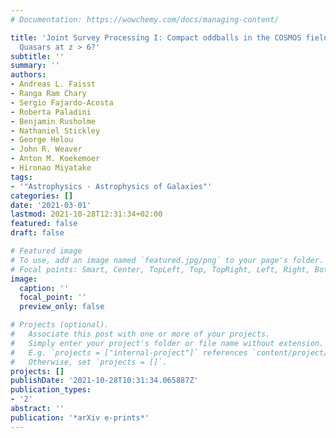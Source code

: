 ```yaml
---
# Documentation: https://wowchemy.com/docs/managing-content/

title: 'Joint Survey Processing I: Compact oddballs in the COSMOS field -- low-luminosity
  Quasars at z > 6?'
subtitle: ''
summary: ''
authors:
- Andreas L. Faisst
- Ranga Ram Chary
- Sergio Fajardo-Acosta
- Roberta Paladini
- Benjamin Rusholme
- Nathaniel Stickley
- George Helou
- John R. Weaver
- Anton M. Koekemoer
- Hironao Miyatake
tags:
- '"Astrophysics - Astrophysics of Galaxies"'
categories: []
date: '2021-03-01'
lastmod: 2021-10-28T12:31:34+02:00
featured: false
draft: false

# Featured image
# To use, add an image named `featured.jpg/png` to your page's folder.
# Focal points: Smart, Center, TopLeft, Top, TopRight, Left, Right, BottomLeft, Bottom, BottomRight.
image:
  caption: ''
  focal_point: ''
  preview_only: false

# Projects (optional).
#   Associate this post with one or more of your projects.
#   Simply enter your project's folder or file name without extension.
#   E.g. `projects = ["internal-project"]` references `content/project/deep-learning/index.md`.
#   Otherwise, set `projects = []`.
projects: []
publishDate: '2021-10-28T10:31:34.065887Z'
publication_types:
- '2'
abstract: ''
publication: '*arXiv e-prints*'
---
```

